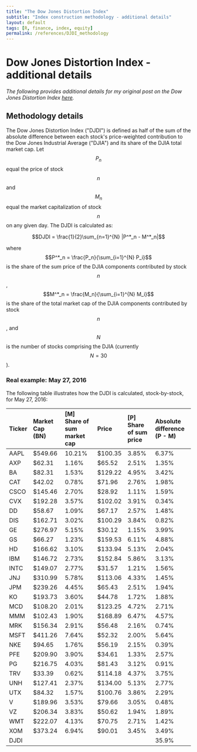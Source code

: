 ```yaml
---
title: "The Dow Jones Distortion Index"
subtitle: "Index construction methodology - additional details"
layout: default
tags: [R, finance, index, equity]
permalink: /references/DJDI_methodology
---
```


# Dow Jones Distortion Index - additional details
_The following provides additional details for my original post on the Dow Jones Distortion Index [here](http://eightportions.com/2016-06-15-Dow-Jones-Distortion-Index)._

## Methodology details
The Dow Jones Distortion Index ("DJDI") is defined as half of the sum of the absolute difference between each stock's price-weighted contribution to the Dow Jones Industrial Average ("DJIA") and its share of the DJIA total market cap. Let $$P_n$$ equal the price of stock $$n$$ and $$M_n$$ equal the market capitalization of stock $$n$$ on any given day. The DJDI is calculated as:

$$DJDI = \frac{1}{2}\sum_{n=1}^{N} |P^*_n - M^*_n|$$

where $$P^*_n = \frac{P_n}{\sum_{i=1}^{N} P_i}$$ is the share of the sum price of the DJIA components contributed by stock $$n$$, $$M^*_n = \frac{M_n}{\sum_{i=1}^{N} M_i}$$ is the share of the total market cap of the DJIA components contributed by stock $$n$$, and $$N$$ is the number of stocks comprising the DJIA (currently $$N = 30$$).

### Real example: May 27, 2016
The following table illustrates how the DJDI is calculated, stock-by-stock, for May 27, 2016:

|Ticker |Market Cap (BN) |[M] Share of sum market cap |Price   |[P] Share of sum price |Absolute difference (P - M) |
|:------|:---------------|:---------------------------|:-------|:----------------------|:---------------------------|
|AAPL   |$549.66         |10.21%                      |$100.35 |3.85%                  |6.37%                       |
|AXP    |$62.31          |1.16%                       |$65.52  |2.51%                  |1.35%                       |
|BA     |$82.31          |1.53%                       |$129.22 |4.95%                  |3.42%                       |
|CAT    |$42.02          |0.78%                       |$71.96  |2.76%                  |1.98%                       |
|CSCO   |$145.46         |2.70%                       |$28.92  |1.11%                  |1.59%                       |
|CVX    |$192.28         |3.57%                       |$102.02 |3.91%                  |0.34%                       |
|DD     |$58.67          |1.09%                       |$67.17  |2.57%                  |1.48%                       |
|DIS    |$162.71         |3.02%                       |$100.29 |3.84%                  |0.82%                       |
|GE     |$276.97         |5.15%                       |$30.12  |1.15%                  |3.99%                       |
|GS     |$66.27          |1.23%                       |$159.53 |6.11%                  |4.88%                       |
|HD     |$166.62         |3.10%                       |$133.94 |5.13%                  |2.04%                       |
|IBM    |$146.72         |2.73%                       |$152.84 |5.86%                  |3.13%                       |
|INTC   |$149.07         |2.77%                       |$31.57  |1.21%                  |1.56%                       |
|JNJ    |$310.99         |5.78%                       |$113.06 |4.33%                  |1.45%                       |
|JPM    |$239.26         |4.45%                       |$65.43  |2.51%                  |1.94%                       |
|KO     |$193.73         |3.60%                       |$44.78  |1.72%                  |1.88%                       |
|MCD    |$108.20         |2.01%                       |$123.25 |4.72%                  |2.71%                       |
|MMM    |$102.43         |1.90%                       |$168.89 |6.47%                  |4.57%                       |
|MRK    |$156.34         |2.91%                       |$56.48  |2.16%                  |0.74%                       |
|MSFT   |$411.26         |7.64%                       |$52.32  |2.00%                  |5.64%                       |
|NKE    |$94.65          |1.76%                       |$56.19  |2.15%                  |0.39%                       |
|PFE    |$209.90         |3.90%                       |$34.61  |1.33%                  |2.57%                       |
|PG     |$216.75         |4.03%                       |$81.43  |3.12%                  |0.91%                       |
|TRV    |$33.39          |0.62%                       |$114.18 |4.37%                  |3.75%                       |
|UNH    |$127.41         |2.37%                       |$134.00 |5.13%                  |2.77%                       |
|UTX    |$84.32          |1.57%                       |$100.76 |3.86%                  |2.29%                       |
|V      |$189.96         |3.53%                       |$79.66  |3.05%                  |0.48%                       |
|VZ     |$206.34         |3.83%                       |$50.62  |1.94%                  |1.89%                       |
|WMT    |$222.07         |4.13%                       |$70.75  |2.71%                  |1.42%                       |
|XOM    |$373.24         |6.94%                       |$90.01  |3.45%                  |3.49%                       |
|DJDI   |                |                            |        |                       |35.9%                       |
